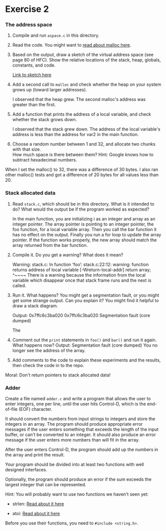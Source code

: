 # Exercise 2

### The address space

1. Compile and run `aspace.c` in this directory.

2. Read the code.  You might want to [read about malloc here](https://www.tutorialspoint.com/c_standard_library/c_function_malloc.htm).

3. Based on the output, draw a sketch of the virtual address space (see page 80 of HFC).  Show the relative locations of the stack, heap, globals, constants, and code.

   [Link to sketch here]()

4. Add a second call to `malloc` and check whether the heap on your system grows up (toward larger addresses).  

   I observed that the heap grew. The second malloc's address was greater than the first.

5. Add a function that prints the address of a local variable, and check whether the stack grows down.

   I observed that the stack grew down. The address of the local variable's address is less than the address for var2 in the main function.

6. Choose a random number between 1 and 32, and allocate two chunks with that size.  
How much space is there between them?  Hint: Google knows how to subtract hexadecimal numbers.

  When I set the malloc() to 32, there was a difference of 30 bytes. I also ran other malloc() tests and got a difference of 20 bytes for all
  values less than 20.


### Stack allocated data

1.  Read `stack.c`, which should be in this directory.  What is it
intended to do?  What would the output be if the program worked as
expected?

    In the main function, you are initializing i as an integer and array as an integer pointer. The array pointer is pointing to an integer pointer, the foo function, for a local variable array. Then you call the bar function it has no effect on the output. Finally you run a for
    loop to update the array pointer. If the function works properly, the new array should match the array returned from the bar function.

2.  Compile it.  Do you get a warning?  What does it mean?

    Warning:
      stack.c: In function ‘foo’:
      stack.c:22:12: warning: function returns address of local variable [-Wreturn-local-addr]
           return array;
                  ^~~~~
    There is a warning because the information from the local variable which disappear once that stack frame runs and the next is called.

3.  Run it.  What happens?  You might get a segmentation fault, or you might get
some strange output.  Can you explain it?  You might find it
helpful to draw a stack diagram.

    Output:
      0x7ffc6c3ba020
      0x7ffc6c3ba020
      Segmentation fault (core dumped)

    The 

4.  Comment out the `print` statements in `foo()` and `bar()` and run
it again.  What happens now?
    Output:
      Segmentation fault (core dumped)
    You no longer see the address of the array.

5.  Add comments to the code to explain these experiments and the results,
then check the code in to the repo.

Moral: Don't return pointers to stack allocated data!


### Adder

Create a file named `adder.c` and write a program that allows the user to enter integers, one per line, until the user hits Control-D, which is the end-of-file (EOF) character.

It should convert the numbers from input strings to integers and store the integers in an array.  The program should produce appropriate error messages if the user enters something that exceeds the length of the input buffer, or can't be converted to an integer.  It should also produce an error message if the user enters more numbers than will fit in the array.

After the user enters Control-D, the program should add up the numbers in the array and print the result.  

Your program should be divided into at least two functions with well designed interfaces.

Optionally, the program should produce an error if the sum exceeds the largest integer that can be represented.

Hint: You will probably want to use two functions we haven't seen yet:

* strlen: [Read about it here](https://www.tutorialspoint.com/c_standard_library/c_function_strlen.htm)

* atoi: [Read about it here](https://www.tutorialspoint.com/c_standard_library/c_function_atoi.htm)

Before you use their functions, you need to `#include <string.h>`.

